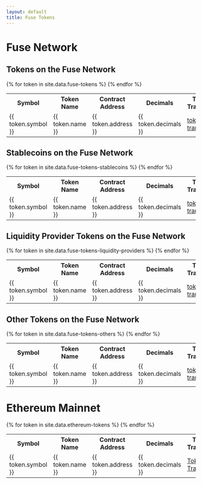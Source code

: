 ```yaml
---
layout: default
title: Fuse Tokens
---
```


# Fuse Network

## Tokens on the Fuse Network

<table><tbody><tr><th>Symbol</th><th>Token Name</th><th>Contract Address</th><th>Decimals</th><th>Token Transfers</th><th>Transactions</th></tr>
{% for token in site.data.fuse-tokens %}
    <tr>
      <td class="symbol">{{ token.symbol }}</td>
      <td>{{ token.name }}</td>
      <td class="addr">{{ token.address }}</td>
      <td class="r">{{ token.decimals }}</td>
      <td><a href="https://explorer.fuse.io/tokens/{{ token.address }}/token_transfers" target="_blank">token transfers</a></td>
      <td><a href="https://explorer.fuse.io/address/{{ token.address }}/transactions" target="_blank">transactions</a></td>
    </tr>
{% endfor %}
</tbody></table>

## Stablecoins on the Fuse Network

<table><tbody><tr><th>Symbol</th><th>Token Name</th><th>Contract Address</th><th>Decimals</th><th>Token Transfers</th><th>Transactions</th></tr>
{% for token in site.data.fuse-tokens-stablecoins %}
    <tr>
      <td class="symbol">{{ token.symbol }}</td>
      <td>{{ token.name }}</td>
      <td class="addr">{{ token.address }}</td>
      <td class="r">{{ token.decimals }}</td>
      <td><a href="https://explorer.fuse.io/tokens/{{ token.address }}/token_transfers" target="_blank">token transfers</a></td>
      <td><a href="https://explorer.fuse.io/address/{{ token.address }}/transactions" target="_blank">transactions</a></td>
    </tr>
{% endfor %}
</tbody></table>

## Liquidity Provider Tokens on the Fuse Network

<table><tbody><tr><th>Symbol</th><th>Token Name</th><th>Contract Address</th><th>Decimals</th><th>Token Transfers</th><th>Transactions</th></tr>
{% for token in site.data.fuse-tokens-liquidity-providers %}
    <tr>
      <td class="symbol">{{ token.symbol }}</td>
      <td>{{ token.name }}</td>
      <td class="addr">{{ token.address }}</td>
      <td class="r">{{ token.decimals }}</td>
      <td><a href="https://explorer.fuse.io/tokens/{{ token.address }}/token_transfers" target="_blank">token transfers</a></td>
      <td><a href="https://explorer.fuse.io/address/{{ token.address }}/transactions" target="_blank">transactions</a></td>
    </tr>
{% endfor %}
</tbody></table>

## Other Tokens on the Fuse Network

<table><tbody><tr><th>Symbol</th><th>Token Name</th><th>Contract Address</th><th>Decimals</th><th>Token Transfers</th><th>Transactions</th></tr>
{% for token in site.data.fuse-tokens-others %}
    <tr>
      <td class="symbol">{{ token.symbol }}</td>
      <td>{{ token.name }}</td>
      <td class="addr">{{ token.address }}</td>
      <td class="r">{{ token.decimals }}</td>
      <td><a href="https://explorer.fuse.io/tokens/{{ token.address }}/token_transfers" target="_blank">token transfers</a></td>
      <td><a href="https://explorer.fuse.io/address/{{ token.address }}/transactions" target="_blank">transactions</a></td>
    </tr>
{% endfor %}
</tbody></table>

# Ethereum Mainnet

<table>
  <tbody>
    <tr>
      <th>Symbol</th>
      <th>Token Name</th>
      <th>Contract Address</th>     
      <th>Decimals</th>
      <th>Token Transfers</th>
      <th>Transactions</th>
      <th>DEX Trades</th>
    </tr>
{% for token in site.data.ethereum-tokens %}
    <tr>
      <td class="symbol">{{ token.symbol }}</td>
      <td>{{ token.name }}</td>
      <td class="addr">{{ token.address }}</td>
      <td class="r">{{ token.decimals }}</td>
      <td><a href="https://etherscan.io/token/{{ token.address }}" target="_blank">Token Transfers</a></td>
      <td><a href="https://etherscan.io/address/{{ token.address }}" target="_blank">Transactions</a></td>
      <td><a href="https://etherscan.io/token/{{ token.address }}#tokenTrade" target="_blank">DEX Trades</a></td>
    </tr>
{% endfor %}
  </tbody>
</table>
